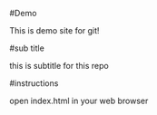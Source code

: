#Demo

This is demo site for git!

#sub title

this is subtitle for this repo

#instructions

open index.html in your web browser 